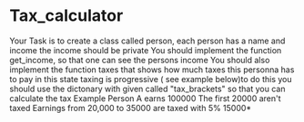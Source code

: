 # Tax_calculator
Your Task is to create a class called person, each person has a name and income
the income should be private
You should implement the function get_income, so that one can see the persons income
You should also implement the function taxes that shows how much taxes this personna has to pay
in this state taxing is progressive ( see example below)to do this you should use the dictonary with given called "tax_brackets" so that you can calculate the tax
Example Person A earns 100000
The first 20000 aren't taxed
Earnings from 20,000 to 35000 are taxed with 5% 15000*
